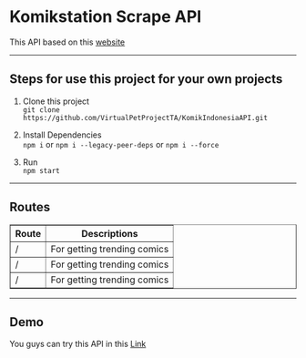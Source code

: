 # Komikstation Scrape API

This API based on this [website](https://komikstation.co/)

<hr />

## Steps for use this project for your own projects

1. Clone this project <br />
   `git clone https://github.com/VirtualPetProjectTA/KomikIndonesiaAPI.git`

2. Install Dependencies <br />
   `npm i` or `npm i --legacy-peer-deps` or `npm i --force`

3. Run <br />
   `npm start`

<hr />

## Routes

<table border=1>
    <tr>
        <th>
            Route
        </th>
        <th>
            Descriptions
        </th>
    </tr>
    <tr>
        <td>
            /
        </td>
        <td>
            For getting trending comics
        </td>
    </tr>
    <tr>
        <td>
            /
        </td>
        <td>
            For getting trending comics
        </td>
    </tr>
    <tr>
        <td>
            /
        </td>
        <td>
            For getting trending comics
        </td>
    </tr>
</table>

<hr />

## Demo

You guys can try this API in this [Link]()
